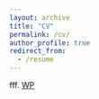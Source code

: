 ```yaml
---
layout: archive
title: "CV"
permalink: /cv/
author_profile: true
redirect_from:
  - /resume
---
```



fff. [WP](https://ideas.repec.org/p/ctl/louvir/2019009.html)
